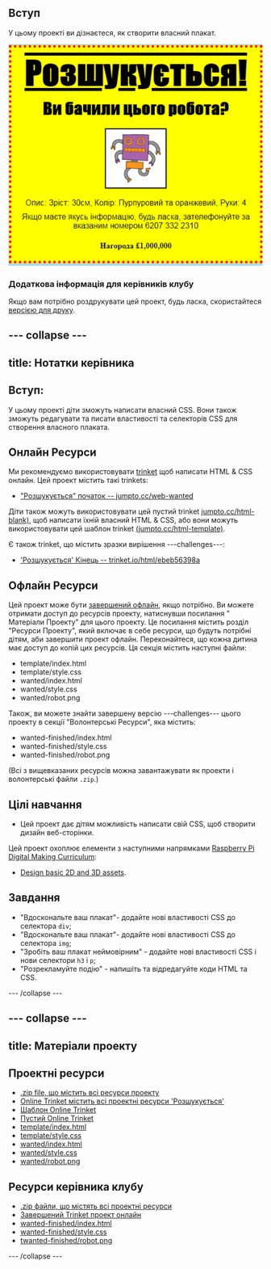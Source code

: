## Вступ

У цьому проекті ви дізнаєтеся, як створити власний плакат.

![screenshot](images/wanted-final.png)

### Додаткова інформація для керівників клубу

Якщо вам потрібно роздрукувати цей проект, будь ласка, скористайтеся [версією для друку](https://projects.raspberrypi.org/en/projects/wanted/print).

## \--- collapse \---

## title: Нотатки керівника

## Вступ:

У цьому проекті діти зможуть написати власний CSS. Вони також зможуть редагувати та писати властивості та селекторів CSS для створення власного плаката.

## Онлайн Ресурси

Ми рекомендуємо використовувати [trinket](https://trinket.io/) щоб написати HTML & CSS онлайн. Цей проект містить такі trinkets:

* ["Розшукується" початок -- jumpto.cc/web-wanted](http://jumpto.cc/web-wanted)

Діти також можуть використовувати цей пустий trinket [jumpto.cc/html-blank)](http://jumpto.cc/html-blank), щоб написати їхній власний HTML & CSS, або вони можуть використовувати цей шаблон trinket [(jumpto.cc/html-template)](http://jumpto.cc/html-template).

Є також trinket, що містить зразки вирішення \---challenges\---:

* ['Розшукується' Кінець -- trinket.io/html/ebeb56398a](https://trinket.io/html/ebeb56398a)

## Офлайн Ресурси

Цей проект може бути [завершений офлайн](https://www.codeclubprojects.org/en-GB/resources/webdev-working-offline/), якщо потрібно. Ви можете отримати доступ до ресурсів проекту, натиснувши посилання " Матеріали Проекту" для цього проекту. Це посилання містить розділ "Ресурси Проекту", який включає в себе ресурси, що будуть потрібні дітям, аби завершити проект офлайн. Переконайтеся, що кожна дитина має доступ до копій цих ресурсів. Ця секція містить наступні файли:

* template/index.html
* template/style.css
* wanted/index.html
* wanted/style.css
* wanted/robot.png

Також, ви можете знайти завершену версію \---challenges\--- цього проекту в секції "Волонтерські Ресурси", яка містить:

* wanted-finished/index.html
* wanted-finished/style.css
* wanted-finished/robot.png

(Всі з вищевказаних ресурсів можна завантажувати як проекти і волонтерські файли `.zip`.)

## Цілі навчання

* Цей проект дає дітям можливість написати свій CSS, щоб створити дизайн веб-сторінки.

Цей проект охоплює елементи з наступними напрямками [Raspberry Pi Digital Making Curriculum](http://rpf.io/curriculum):

* [Design basic 2D and 3D assets](https://www.raspberrypi.org/curriculum/design/creator).

## Завдання

* "Вдоскональте ваш плакат"- додайте нові властивості CSS до селектора `div`;
* "Вдоскональте ваш плакат"- додайте нові властивості CSS до селектора `img`;
* "Зробіть ваш плакат неймовірним" - додайте нові властивості CSS і нови селектори `h3` і `p`;
* "Розрекламуйте подію" - напишіть та відредагуйте коди HTML та CSS.

\--- /collapse \---

## \--- collapse \---

## title: Матеріали проекту

## Проектні ресурси

* [.zip file, що містить всі ресурси проекту](resources/wanted-project-resources.zip)
* [Online Trinket містить всі проектні ресурси 'Розшукується'](http://jumpto.cc/web-wanted)
* [Шаблон Online Trinket](http://jumpto.cc/trinket-template)
* [Пустий Online Trinket](http://jumpto.cc/trinket-blank)
* [template/index.html](resources/template-index.html)
* [template/style.css](resources/template-style.css)
* [wanted/index.html](resources/wanted-index.html)
* [wanted/style.css](resources/wanted-style.css)
* [wanted/robot.png](resources/wanted-robot.png)

## Ресурси керівника клубу

* [.zip файли, що містять всі проектні ресурси](resources/wanted-volunteer-resources.zip)
* [Завершений Trinket проект онлайн](https://trinket.io/html/ebeb56398a)
* [wanted-finished/index.html](resources/wanted-finished-index.html)
* [wanted-finished/style.css](resources/wanted-finished-style.css)
* [twanted-finished/robot.png](resources/twanted-finished-robot.png)

\--- /collapse \---